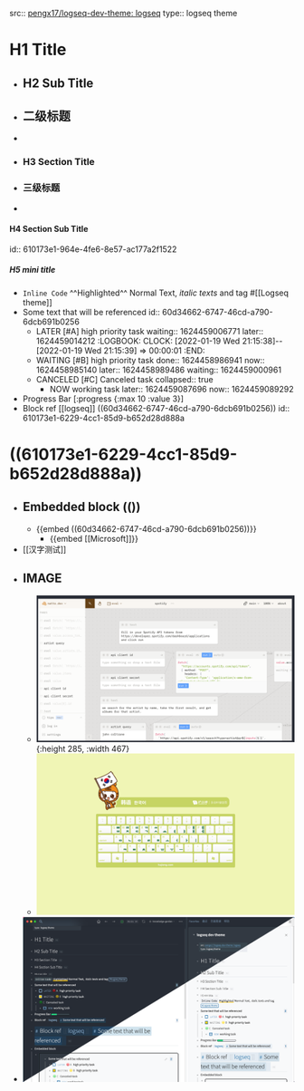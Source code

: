 src:: [pengx17/logseq-dev-theme: logseq](https://github.com/pengx17/logseq-dev-theme)
type:: logseq theme

# H1 Title
- ## H2 Sub Title
- ## 二级标题
-
- ### H3 Section Title
- ### 三级标题
-
#### H4 Section Sub Title
id:: 610173e1-964e-4fe6-8e57-ac177a2f1522
##### H5 mini title
- `Inline Code` ^^Highlighted^^ Normal Text,  _italic texts_ and tag #[[Logseq theme]]
- Some text that will be referenced
  id:: 60d34662-6747-46cd-a790-6dcb691b0256
	- LATER [#A] high priority task
	  waiting:: 1624459006771
	  later:: 1624459014212
	  :LOGBOOK:
	  CLOCK: [2022-01-19 Wed 21:15:38]--[2022-01-19 Wed 21:15:39] =>  00:00:01
	  :END:
	- WAITING [#B] high priority task
	  done:: 1624458986941
	  now:: 1624458985140
	  later:: 1624458989486
	  waiting:: 1624459000961
	- CANCELED [#C] Canceled task
	  collapsed:: true
		- NOW working task
		  later:: 1624459087696
		  now:: 1624459089292
- Progress Bar [:progress {:max 10 :value 3}]
- Block ref  [[logseq]] ((60d34662-6747-46cd-a790-6dcb691b0256))
  id:: 610173e1-6229-4cc1-85d9-b652d28d888a
# ((610173e1-6229-4cc1-85d9-b652d28d888a))
- Embedded block (())
	-
	- {{embed ((60d34662-6747-46cd-a790-6dcb691b0256))}}
		- {{embed [[Microsoft]]}}
- [[汉字测试]]
- IMAGE
	-
	- ![image.png](../assets/image_1625060840651_0.png){:height 285, :width 467}
	- ![韩语输入法1680 1050_3785.jpg](../assets/韩语输入法1680_1050_3785_1642598224161_0.jpg)
- ![image.png](../assets/image_1628307330039_0.png)